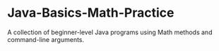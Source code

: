 # Java-Basics-Math-Practice
A collection of beginner-level Java programs using Math methods and command-line arguments.
